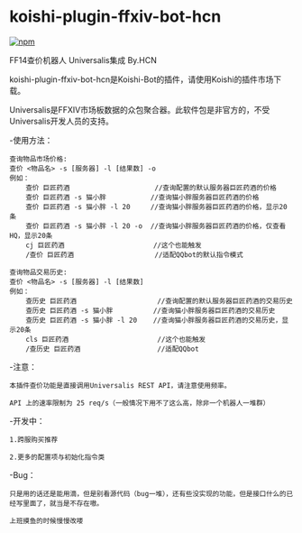 # koishi-plugin-ffxiv-bot-hcn

[![npm](https://img.shields.io/npm/v/koishi-plugin-ffxiv-bot-hcn?style=flat-square)](https://www.npmjs.com/package/koishi-plugin-ffxiv-bot-hcn)

FF14查价机器人 Universalis集成 By.HCN

koishi-plugin-ffxiv-bot-hcn是Koishi-Bot的插件，请使用Koishi的插件市场下载。

Universalis是FFXIV市场板数据的众包聚合器。此软件包是非官方的，不受Universalis开发人员的支持。

-使用方法：

    查询物品市场价格:
    查价 <物品名> -s [服务器] -l [结果数] -o
    例如：
        查价 巨匠药酒                     //查询配置的默认服务器巨匠药酒的价格
        查价 巨匠药酒 -s 猫小胖           //查询猫小胖服务器巨匠药酒的价格
        查价 巨匠药酒 -s 猫小胖 -l 20     //查询猫小胖服务器巨匠药酒的价格，显示20条
        查价 巨匠药酒 -s 猫小胖 -l 20 -o  //查询猫小胖服务器巨匠药酒的价格，仅查看HQ，显示20条
        cj 巨匠药酒                      //这个也能触发
        /查价 巨匠药酒                    //适配QQbot的默认指令模式

    查询物品交易历史:
    查价 <物品名> -s [服务器] -l [结果数]
    例如：
        查历史 巨匠药酒                    //查询配置的默认服务器巨匠药酒的交易历史
        查历史 巨匠药酒 -s 猫小胖          //查询猫小胖服务器巨匠药酒的交易历史
        查历史 巨匠药酒 -s 猫小胖 -l 20    //查询猫小胖服务器巨匠药酒的交易历史，显示20条
        cls 巨匠药酒                      //这个也能触发
        /查历史 巨匠药酒                   //适配QQbot

-注意：

    本插件查价功能是直接调用Universalis REST API，请注意使用频率。

    API 上的速率限制为 25 req/s（一般情况下用不了这么高，除非一个机器人一堆群）

-开发中：
    
    1.跨服购买推荐

    2.更多的配置项与初始化指令类
    

-Bug：
    
    只是用的话还是能用滴，但是别看源代码（bug一堆），还有些没实现的功能，但是接口什么的已经写里面了，就当是不存在嗷。

    上班摸鱼的时候慢慢改喽